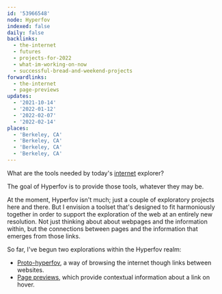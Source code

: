 ```yaml
---
id: '53966548'
node: Hyperfov
indexed: false
daily: false
backlinks:
  - the-internet
  - futures
  - projects-for-2022
  - what-im-working-on-now
  - successful-bread-and-weekend-projects
forwardlinks:
  - the-internet
  - page-previews
updates:
  - '2021-10-14'
  - '2022-01-12'
  - '2022-02-07'
  - '2022-02-14'
places:
  - 'Berkeley, CA'
  - 'Berkeley, CA'
  - 'Berkeley, CA'
  - 'Berkeley, CA'
---
```

What are the tools needed by today's [internet](the-internet.md) explorer? 

The goal of Hyperfov is to provide those tools, whatever they may be. 

At the moment, Hyperfov isn't much; just a couple of exploratory projects here and there. But I envision a toolset that's designed to fit harmoniously together in order to support the exploration of the web at an entirely new resolution. Not just thinking about about webpages and the information within, but the connections between pages and the information that emerges from those links. 

So far, I've begun two explorations within the Hyperfov realm: 

- [Proto-hyperfov](https://futureland.tv/christian/entry/68730), a way of browsing the internet though links between websites. 
- [Page previews](page-previews.md), which provide contextual information about a link on hover. 

